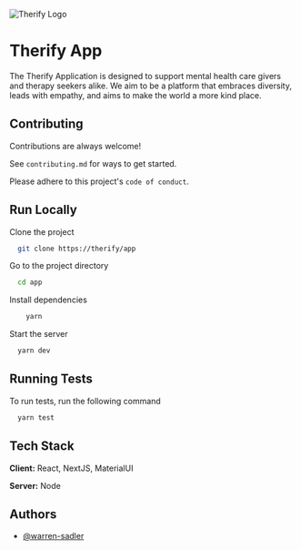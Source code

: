 ![Therify Logo](https://uploads-ssl.webflow.com/63036fae7a2d87adca378a78/63922c7832daff12332bfb5f_Therify_Logo_FullColor_RGB_2022.svg)

# Therify App

The Therify Application is designed to support mental health care givers and therapy seekers alike. We aim to be a platform that embraces diversity, leads with empathy, and aims to make the world a more kind place.

## Contributing

Contributions are always welcome!

See `contributing.md` for ways to get started.

Please adhere to this project's `code of conduct`.

## Run Locally

Clone the project

```bash
  git clone https://therify/app
```

Go to the project directory

```bash
  cd app
```

Install dependencies

```bash
    yarn
```

Start the server

```bash
  yarn dev
```

## Running Tests

To run tests, run the following command

```bash
  yarn test
```

## Tech Stack

**Client:** React, NextJS, MaterialUI

**Server:** Node

## Authors

-   [@warren-sadler](https://www.github.com/warren-sadler)
